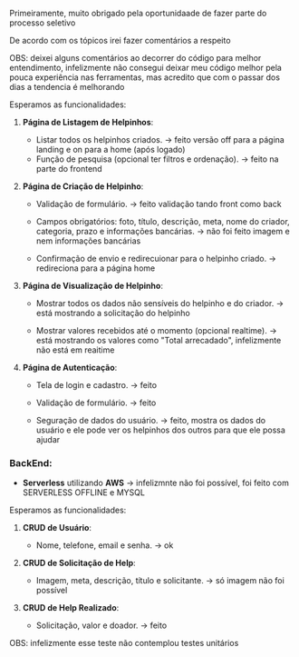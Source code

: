 Primeiramente, muito obrigado pela oportunidaade de fazer parte do processo seletivo

De acordo com os tópicos irei fazer comentários a respeito

OBS: deixei alguns comentários ao decorrer do código para melhor entendimento, infelizmente não consegui deixar meu código melhor pela pouca experiência nas ferramentas, mas acredito que com o passar dos dias a tendencia é melhorando

Esperamos as funcionalidades:

1. **Página de Listagem de Helpinhos**:

   - Listar todos os helpinhos criados. -> feito versão off para a página landing e on para a home (após logado)
   - Função de pesquisa (opcional ter filtros e ordenação). -> feito na parte do frontend

2. **Página de Criação de Helpinho**:

   - Validação de formulário. -> feito validação tando front como back

   - Campos obrigatórios: foto, título, descrição, meta, nome do criador, categoria, prazo e informações bancárias. -> não foi feito imagem e nem informações bancárias

   - Confirmação de envio e redirecuionar para o helpinho criado. -> redireciona para a página home

3. **Página de Visualização de Helpinho**:

   - Mostrar todos os dados não sensíveis do helpinho e do criador. -> está mostrando a solicitação do helpinho

   - Mostrar valores recebidos até o momento (opcional realtime). -> está mostrando os valores como "Total arrecadado", infelizmente não está em reaitime

4. **Página de Autenticação**:

   - Tela de login e cadastro. -> feito
   - Validação de formulário. -> feito

   - Seguração de dados do usuário. -> feito, mostra os dados do usuário e ele pode ver os helpinhos dos outros para que ele possa ajudar

### BackEnd:

- **Serverless** utilizando **AWS** -> infelizmnte não foi possível, foi feito com SERVERLESS OFFLINE e MYSQL

Esperamos as funcionalidades:

1. **CRUD de Usuário**:

   - Nome, telefone, email e senha. -> ok

2. **CRUD de Solicitação de Help**:

   - Imagem, meta, descrição, título e solicitante. -> só imagem não foi possível

3. **CRUD de Help Realizado**:

   - Solicitação, valor e doador. -> feito

OBS: infelizmente esse teste não contemplou testes unitários
